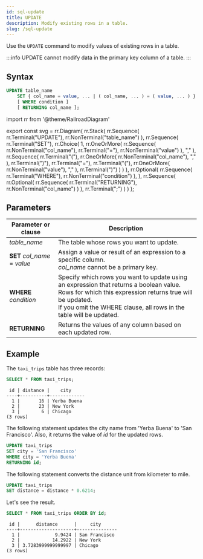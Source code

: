 ```yaml
---
id: sql-update
title: UPDATE
description: Modify existing rows in a table.
slug: /sql-update
---
```

<head>
  <link rel="canonical" href="https://docs.risingwave.com/docs/current/sql-update/" />
</head>

Use the `UPDATE` command to modify values of existing rows in a table.

:::info
UPDATE cannot modify data in the primary key column of a table.
:::

## Syntax

```sql
UPDATE table_name
    SET { col_name = value, ... | ( col_name, ... ) = ( value, ... ) }
    [ WHERE condition ]
    [ RETURNING col_name ];
```


import rr from '@theme/RailroadDiagram'

export const svg = rr.Diagram(
  rr.Stack(
    rr.Sequence(
      rr.Terminal("UPDATE"),
      rr.NonTerminal("table_name")
    ),
    rr.Sequence(
      rr.Terminal("SET"),
      rr.Choice(
        1,
        rr.OneOrMore(
          rr.Sequence(
            rr.NonTerminal("col_name"),
            rr.Terminal("="),
            rr.NonTerminal("value")
          ),
          ","
        ),
        rr.Sequence(
          rr.Terminal("("),
          rr.OneOrMore(
            rr.NonTerminal("col_name"),
            ","
          ),
          rr.Terminal(")"),
          rr.Terminal("="),
          rr.Terminal("("),
          rr.OneOrMore(
            rr.NonTerminal("value"),
            ","
          ),
          rr.Terminal(")")
        )
      )
    ),
    rr.Optional(
      rr.Sequence(
        rr.Terminal("WHERE"),
        rr.NonTerminal("condition")
      ),
    ),
    rr.Sequence(
      rr.Optional(
      rr.Sequence(
        rr.Terminal("RETURNING"),
        rr.NonTerminal("col_name")
      )
    ),
    rr.Terminal(";")
    )
  )
);

<drawer SVG={svg} />



## Parameters

|Parameter or clause        | Description           |
|---------------------------|-----------------------|
|*table_name*               |The table whose rows you want to update.|
|**SET** *col_name* = *value*  |Assign a value or result of an expression to a specific column.<br/>*col_name* cannot be a primary key.|
|**WHERE** *condition*      |Specify which rows you want to update using an expression that returns a boolean value. Rows for which this expression returns true will be updated. <br/> If you omit the WHERE clause, all rows in the table will be updated.|
|**RETURNING**               |Returns the values of any column based on each updated row.|


## Example

The `taxi_trips` table has three records:

```sql
SELECT * FROM taxi_trips;
```
```
 id | distance |    city     
----+----------+-------------
  1 |       16 | Yerba Buena
  2 |       23 | New York
  3 |        6 | Chicago
(3 rows)
```

The following statement updates the city name from 'Yerba Buena' to 'San Francisco'. Also, it returns the value of *id* for the updated rows.

```sql
UPDATE taxi_trips 
SET city = 'San Francisco' 
WHERE city = 'Yerba Buena'
RETURNING id;
```

The following statement converts the distance unit from kilometer to mile.

```sql
UPDATE taxi_trips 
SET distance = distance * 0.6214;
```

Let's see the result.

```sql
SELECT * FROM taxi_trips ORDER BY id;
```
```
 id |      distance      |     city      
----+--------------------+---------------
  1 |             9.9424 | San Francisco
  2 |            14.2922 | New York
  3 | 3.7283999999999997 | Chicago
(3 rows)
```